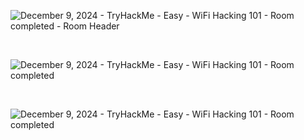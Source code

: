 ![December 9, 2024  - TryHackMe - Easy - WiFi Hacking 101 - Room completed - Room Header](https://github.com/user-attachments/assets/a0755103-7ec2-43b6-8d92-043b4d58cfdf)

<br>



![December 9, 2024  - TryHackMe - Easy - WiFi Hacking 101 - Room completed](https://github.com/user-attachments/assets/2b5e945e-1811-44b7-a901-733f16538fdd)

<br>

![December 9, 2024  - TryHackMe - Easy - WiFi Hacking 101 - Room completed](https://github.com/user-attachments/assets/54b7b94b-f951-4bac-8b13-bd3c0a67c5e2)
